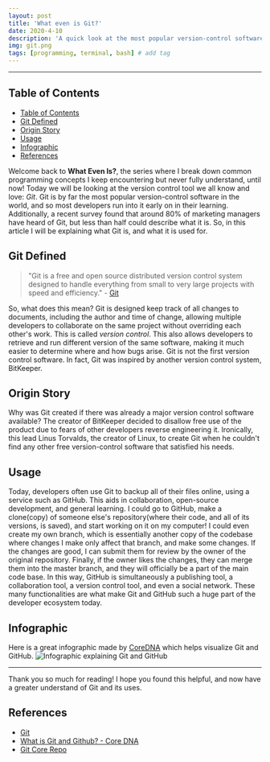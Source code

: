 ```yaml
---
layout: post
title: 'What even is Git?'
date: 2020-4-10
description: 'A quick look at the most popular version-control software in the world'
img: git.png
tags: [programming, terminal, bash] # add tag
---
```


---

## Table of Contents

- [Table of Contents](#table-of-contents)
- [Git Defined](#git-defined)
- [Origin Story](#origin-story)
- [Usage](#usage)
- [Infographic](#infographic)
- [References](#references)

Welcome back to **What Even Is?**, the series where I break down common programming concepts I keep encountering but never fully understand, until now! Today we will be looking at the version control tool we all know and love: _Git_. Git is by far the most popular version-control software in the world, and so most developers run into it early on in their learning. Additionally, a recent survey found that around 80% of marketing managers have heard of Git, but less than half could describe what it is. So, in this article I will be explaining what Git is, and what it is used for.

## Git Defined

> "Git is a free and open source distributed version control system designed to handle everything from small to very large projects with speed and efficiency." - [Git](https://git-scm.com/)

So, what does this mean? Git is designed keep track of all changes to documents, including the author and time of change, allowing multiple developers to collaborate on the same project without overriding each other's work. This is called *version control*. This also allows developers to retrieve and run different version of the same software, making it much easier to determine where and how bugs arise. Git is not the first version control software. In fact, Git was inspired by another version control system, BitKeeper.

## Origin Story

Why was Git created if there was already a major version control software available? The creator of BitKeeper decided to disallow free use of the product due to fears of other developers reverse engineering it. Ironically, this lead Linus Torvalds, the creator of Linux, to create Git when he couldn't find any other free version-control software that satisfied his needs.

## Usage

Today, developers often use Git to backup all of their files online, using a service such as GitHub. This aids in collaboration, open-source development, and general learning. I could go to GitHub, make a clone(copy) of someone else's repository(where their code, and all of its versions, is saved), and start working on it on my computer! I could even create my own branch, which is essentially another copy of the codebase where changes I make only affect that branch, and make some changes. If the changes are good, I can submit them for review by the owner of the original repository. Finally, if the owner likes the changes, they can merge them into the master branch, and they will officially be a part of the main code base. In this way, GitHub is simultaneously a publishing tool, a collaboration tool, a version control tool, and even a social network. These many functionalities are what make Git and GitHub such a huge part of the developer ecosystem today.

## Infographic

Here is a great infographic made by [CoreDNA](https://www.coredna.com/) which helps visualize Git and GitHub.
![Infographic explaining Git and GitHub](http://www.coredna.com/web_images/What-is-Git-Infographic.png)

---

Thank you so much for reading! I hope you found this helpful, and now have a greater understand of Git and its uses.

## References

- [Git](https://git-scm.com/)
- [What is Git and Github? - Core DNA](https://www.coredna.com/blogs/what-is-git-and-github-part-two)
- [Git Core Repo](https://git.kernel.org/pub/scm/git/git.git/about/)
